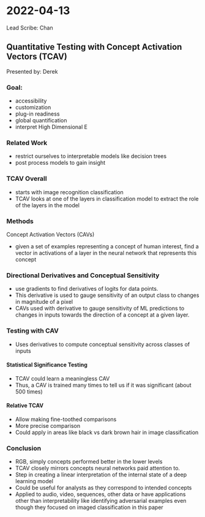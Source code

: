 # 2022-04-13 
Lead Scribe: Chan 

## Quantitative Testing with Concept Activation Vectors (TCAV) 
Presented by: Derek 

### Goal: 
- accessibility 
- customization 
- plug-in readiness 
- global quantification 
- interpret High Dimensional E 



### Related Work 
- restrict ourselves to interpretable models like decision trees 
- post process models to gain insight 


### TCAV Overall 
- starts with image recognition 
classification 
- TCAV looks at one of the layers in classification model to extract the role of the layers in the model 

### Methods 
Concept Activation Vectors (CAVs)
- given a set of examples representing a concept of human interest, find a vector in activations of a layer in the neural network that represents this concept 

### Directional Derivatives and Conceptual Sensitivity 
- use gradients to find derivatives of logits for data points. 
- This derivative is used to gauge sensitivity of an output class to changes in magnitude of a pixel 
- CAVs used with derivative to gauge sensitivity of ML predictions to changes in inputs towards the direction of a concept at a given layer.

### Testing with CAV 
-	Uses derivatives to compute conceptual sensitivity across classes of inputs 

#### Statistical Significance Testing 
-	TCAV could learn a meaningless CAV 
-	Thus, a CAV is trained many times to tell us if it was significant (about 500 times) 

#### Relative TCAV 
-	Allow making fine-toothed comparisons 
-	More precise comparison
-	Could apply in areas like black vs dark brown hair in image classification 

### Conclusion 

-	RGB, simply concepts performed better in the lower levels 
-	TCAV closely mirrors concepts neural networks paid attention to. 
-	Step in creating a linear interpretation of the internal state of a deep learning model 
-	Could be useful for analysts as they correspond to intended concepts 
-	Applied to audio, video, sequences, other data or have applications other than interpretability like identifying adversarial examples even though they focused on imaged classification in this paper 
